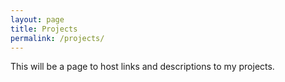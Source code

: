 ```yaml
---
layout: page
title: Projects
permalink: /projects/
---
```


This will be a page to host links and descriptions to my projects.

